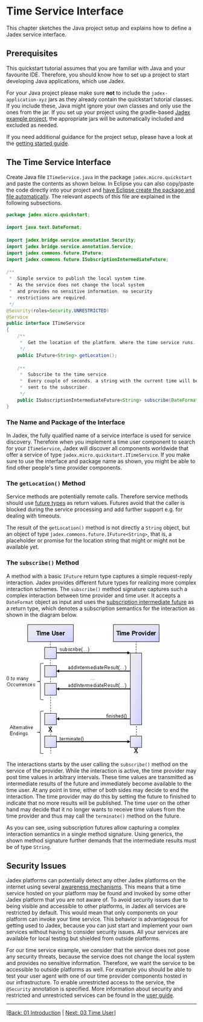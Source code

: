 # Time Service Interface

This chapter sketches the Java project setup and explains how to define a Jadex service interface.

## Prerequisites

This quickstart tutorial assumes that you are familiar with Java and your favourite IDE. Therefore, you should know how to set up a project to start developing Java applications, which use Jadex.

For your Java project please make sure **not** to include the `jadex-application-xyz` jars as they already contain the quickstart tutorial classes. If you include these, Java might ignore your own classes and only use the ones from the jar. If you set up your project using the gradle-based [Jadex example project](../../getting-started/getting-started.md#importing-the-jadex-example-project), the appropriate jars will be automatically included and excluded as needed.

If you need additional guidance for the project setup, please have a look at the [getting started guide](../../getting-started/getting-started.md#ide-setup).

## The Time Service Interface

Create Java file `ITimeService.java` in the package `jadex.micro.quickstart` and paste the contents as shown below. In Eclipse you can also copy/paste the code directly into your project and [have Eclipse create the package and file automatically](../../getting-started/getting-started.md#testing-your-project-setup). The relevant aspects of this file are explained in the following subsections.

```java
package jadex.micro.quickstart;

import java.text.DateFormat;

import jadex.bridge.service.annotation.Security;
import jadex.bridge.service.annotation.Service;
import jadex.commons.future.IFuture;
import jadex.commons.future.ISubscriptionIntermediateFuture;

/**
 *  Simple service to publish the local system time.
 *  As the service does not change the local system
 *  and provides no sensitive information, no security
 *  restrictions are required.
 */
@Security(roles=Security.UNRESTRICTED)
@Service
public interface ITimeService
{
    /**
     *  Get the location of the platform, where the time service runs.
     */
    public IFuture<String> getLocation();

    /**
     *  Subscribe to the time service.
     *  Every couple of seconds, a string with the current time will be
     *  sent to the subscriber.
     */
    public ISubscriptionIntermediateFuture<String> subscribe(DateFormat format);
}
```

### The Name and Package of the Interface

In Jadex, the fully qualified name of a service interface is used for service discovery. Therefore when you implement a time user component to search for your `ITimeService`, Jadex will discover all components worldwide that offer a service of type `jadex.micro.quickstart.ITimeService`. If you make sure to use the interface and package name as shown, you might be able to find other people's time provider components.

### The `getLocation()` Method

Service methods are potentially remote calls. Therefore service methods should use [future types](../../futures/futures.md) as return values. Futures avoid that the caller is blocked during the service processing and add further support e.g. for dealing with timeouts.

The result of the `getLocation()` method is not directly a `String` object, but an object of type `jadex.commons.future.IFuture<String>`, that is, a placeholder or promise for the location string that might or might not be available yet.

### The `subscribe()` Method

A method with a basic `IFuture` return type captures a simple request-reply interaction. Jadex provides different future types for realizing more complex interaction schemes. The `subscribe()` method signature captures such a complex interaction between time provider and time user. It accepts a `DateFormat` object as input and uses the [subscription intermediate future](../../futures/futures.md#subscription-futures) as a return type, which denotes a subscription semantics for the interaction as shown in the diagram below.

![Interaction diagram of a subscription future](subscription.png "Interaction diagram of a subscription future")

The interactions starts by the user calling the `subscribe()` method on the service of the provider. While the interaction is active, the time provider may post time values in arbitrary intervals. These time values are transmitted as intermediate results of the future and immediately become available to the time user. At any point in time, either of both sides may decide to end the interaction. The time provider may do this by setting the future to finished to indicate that no more results will be published. The time user on the other hand may decide that it no longer wants to receive time values from the time provider and thus may call the `terminate()` method on the future.

As you can see, using subscription futures allow capturing a complex interaction semantics in a single method signature. Using generics, the shown method signature further demands that the intermediate results must be of type `String`.

## Security Issues

Jadex platforms can potentially detect any other Jadex platforms on the internet using several [awareness mechanisms](../../remote/remote.md#awareness). This means that a time service hosted on your platform may be found and invoked by some other Jadex platform that you are not aware of. To avoid security issues due to being visible and accessible to other platforms, in Jadex all services are restricted by default. This would mean that only components on your platform can invoke your time service. This behavior is advantageous for getting used to Jadex, because you can just start and implement your own services without having to consider security issues. All your services are available for local testing but shielded from outside platforms.

For our time service example, we consider that the service does not pose any security threats, because the service does not change the local system and provides no sensitive information. Therefore, we want the service to be accessible to outside platforms as well. For example you should be able to test your user agent with one of our time provider components hosted in our infrastructure. To enable unrestricted access to the service, the `@Security` annotation is specified. More information about security and restricted and unrestricted services can be found in the [user guide](../../guides/ac/08%20Security.md).

---
[[Back: 01 Introduction](01%20Introduction.md) | [Next: 03 Time User](03%20Time%20User.md)]
